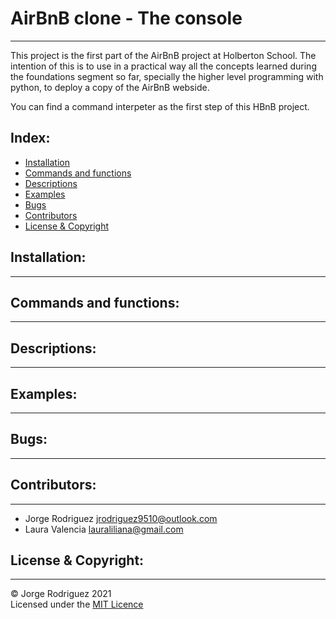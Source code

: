 # AirBnB clone - The console  
---  
This project is the first part of the AirBnB project at Holberton School. The intention of this is to use in a practical way all the concepts learned during the foundations segment so far, specially the higher level programming with python, to deploy a copy of the AirBnB webside.  

You can find a command interpeter as the first step of this HBnB project.  

## Index:  

* [Installation](#Installation)  
* [Commands and functions](#commands-and-functions)  
* [Descriptions](#descriptions)  
* [Examples](#examples)  
* [Bugs](#bugs)  
* [Contributors](#contributors)
* [License & Copyright](#licence-&-copyright)

## Installation:  
---  

## Commands and functions:  
---  

## Descriptions:  
---  

## Examples:  
---  

## Bugs:  
---  

## Contributors:   
---  

- Jorge Rodriguez <jrodriguez9510@outlook.com>  
- Laura Valencia <lauraliliana@gmail.com>

## License & Copyright:  
---  
© Jorge Rodriguez 2021  
Licensed under the [MIT Licence](LICENSE)
